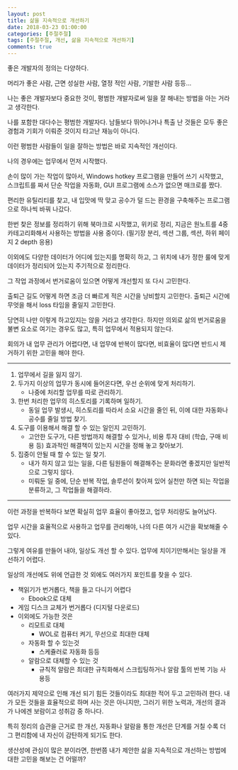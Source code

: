 ```yaml
---
layout: post
title: 삶을 지속적으로 개선하기
date: 2018-03-23 01:00:00
categories: [주절주절]
tags: [주절주절, 개선, 삶을 지속적으로 개선하기]
comments: true
---
```


좋은 개발자의 정의는 다양하다.

머리가 좋은 사람, 근면 성실한 사람, 열정 적인 사람, 기발한 사람 등등…

나는 좋은 개발자보다 중요한 것이, 평범한 개발자로써 일을 잘 해내는 방법을 아는 거라고 생각한다.

나를 포함한 대다수는 평범한 개발자다. 남들보다 뛰어나거나 특출 난 것들은 모두 좋은 경험과 기회가 이뤄준 것이지 타고난 재능이 아니다.

이런 평범한 사람들이 일을 잘하는 방법은 바로 지속적인 개선이다.

나의 경우에는 업무에서 먼저 시작했다.

손이 많이 가는 작업이 많아서, Windows hotkey 프로그램을 만들어 쓰기 시작했고, 스크립트를 짜서 단순 작업을 자동화, GUI 프로그램에 소스가 없으면 매크로를 짰다.

편리한 유틸리티를 찾고, 내 입맛에 딱 맞고 공수가 덜 드는 환경을 구축해주는 프로그램으로 하나씩 바꿔 나갔다.

한번 찾은 정보를 정리하기 위해 북마크로 시작했고, 위키로 정리, 지금은 원노트를 4중 카테고리화해서 사용하는 방법을 사용 중이다. (필기장 분리, 섹션 그룹, 섹션, 하위 페이지 2 depth 응용)

이외에도 다양한 데이터가 어디에 있는지를 명확히 하고, 그 위치에 내가 정한 룰에 맞게 데이터가 정리되어 있는지 주기적으로 정리한다. 

그 작업 과정에서 번거로움이 있으면 어떻게 개선할지 또 다시 고민한다.

출퇴근 길도 어떻게 하면 조금 더 빠르게 적은 시간을 낭비할지 고민한다.
출퇴근 시간에 무엇을 해서 loss 타임을 줄일지 고민한다.

당연히 나만 이렇게 하고있지는 않을 거라고 생각한다.
하지만 의외로 삶의 번거로움을 불변 요소로 여기는 경우도 많고, 특히 업무에서 적용되지 않는다.

회의가 내 업무 관리가 어렵다면, 내 업무에 반복이 많다면, 비효율이 많다면 반드시 제거하기 위한 고민을 해야 한다.

---

1. 업무에서 길을 잃지 않기.
2. 두가지 이상의 업무가 동시에 들어온다면, 우선 순위에 맞게 처리하기.
	- 나중에 처리할 업무를 따로 관리하기.
3. 한번 처리한 업무의 히스토리를 기록하며 일하기.
	- 동일 업무 발생시, 히스토리를 따라서 소요 시간을 줄인 뒤, 이에 대한 자동화나 공수를 줄일 방법 찾기.
4. 도구를 이용해서 해결 할 수 있는 일인지 고민하기.
	- 고안한 도구가, 다른 방법까지 해결할 수 있거나, 비용 투자 대비 (학습, 구매 비용 등) 효과적인 해결책이 있는지 시간을 정해 놓고 찾아보기.
5. 집중이 안될 때 할 수 있는 일 찾기.
	- 내가 하지 않고 있는 일을, 다른 팀원들이 해결해주는 문화라면 좋겠지만 일반적으로 그렇지 않다.
	- 미뤄둔 일 중에, 단순 반복 작업, 솔루션이 찾아져 있어 실천만 하면 되는 작업을 분류하고, 그 작업들을 해결하라.

---

이런 과정을 반복하다 보면 확실히 업무 효율이 좋아졌고, 업무 처리량도 늘어났다.

업무 시간을 효율적으로 사용하고 업무를 관리해야, 나의 다른 여가 시간을 확보해줄 수 있다.

그렇게 여유를 만들어 내야, 일상도 개선 할 수 있다. 업무에 치이기만해서는 일상을 개선하기 어렵다.

일상의 개선에도 위에 언급한 것 외에도 여러가지 포인트를 찾을 수 있다. 
* 책읽기가 번거롭다, 책을 들고 다니기 어렵다 
  * Ebook으로 대체
* 게임 디스크 교체가 번거롭다 (디지털 다운로드)
* 이외에도 가능한 것은 
  * 리모트로 대체
    * WOL로 컴퓨터 켜기, 무선으로 최대한 대체
  * 자동화 할 수 있는것
    * 스케쥴러로 자동화 등등
  * 알람으로 대체할 수 있는 것
    * 규칙적 알람은 최대한 규칙화해서 스크립팅하거나 알람 툴의 반복 기능 사용등

여러가지 제약으로 인해 개선 되기 힘든 것들이라도 최대한 적어 두고 고민하려 한다.
내가 모든 것들을 효율적으로 하며 사는 것은 아니지만, 그러기 위한 노력과, 개선의 결과가 나에겐 보람이고 성취감 중 하나다.

특히 정리의 습관을 근거로 한 개선, 자동화나 알람을 통한 개선은 단계를 거칠 수록 더 그 편리함에 내 자신이 감탄하게 되기도 한다.

생산성에 관심이 많은 분이라면, 한번쯤 내가 제안한 삶을 지속적으로 개선하는 방법에 대한 고민을 해보는 건 어떨까?
